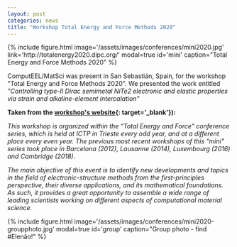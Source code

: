 ```yaml
---
layout: post
categories: news
title: "Workshop Total Energy and Force Methods 2020"
---
```


<div class="col-md-5 float-left mr-2">
{% include figure.html image='/assets/images/conferences/mini2020.jpg' link='http://totalenergy2020.dipc.org/' modal=true id='mini' caption="Total Energy and Force Methods 2020" %}
</div>

ComputEEL/MatSci was present in San Sebastián, Spain, for the workshop "Total Energy and Force Methods 2020". We presented the work entitled *"Controlling type-II Dirac semimetal NiTe2 electronic and elastic properties via strain and alkaline-element intercalation"*

**Taken from the [workshop's website](http://totalenergy2020.dipc.org/){: target='_blank'}):**

*This workshop is organized within the “Total Energy and Force” conference series, which is held at ICTP in Trieste every odd year, and at a different place every even year. The previous most recent workshops of this "mini" series took place in Barcelona (2012), Lausanne (2014), Luxembourg (2016) and Cambridge (2018).*

*The main objective of this event is to identify new developments and topics in the field of electronic-structure methods from the first-principles perspective, their diverse applications, and its mathematical foundations. As such, it provides a great opportunity to assemble a wide range of leading scientists working on different aspects of computational material science.*

<div class="col-md-12 float-left mr-2">
{% include figure.html image='/assets/images/conferences/mini2020-groupphoto.jpg' modal=true id='group' caption="Group photo - find #Elenão!" %}
</div>
